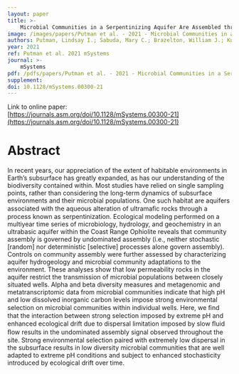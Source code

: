 ```yaml
---
layout: paper
title: >-
    Microbial Communities in a Serpentinizing Aquifer Are Assembled through Strong Concurrent Dispersal Limitation and Selection
image: /images/papers/Putman et al. - 2021 - Microbial Communities in a Serpentinizing Aquifer .png
authors: Putman, Lindsay I.; Sabuda, Mary C.; Brazelton, William J.; Kubo, Michael D.; Hoehler, Tori M.; McCollom, Tom M.; Cardace, Dawn; Schrenk, Matthew O.
year: 2021
ref: Putman et al. 2021 mSystems
journal: >-
    mSystems
pdf: /pdfs/papers/Putman et al. - 2021 - Microbial Communities in a Serpentinizing Aquifer .pdf
supplement: 
doi: 10.1128/mSystems.00300-21
---
```


Link to online paper: [https://journals.asm.org/doi/10.1128/mSystems.00300-21](https://journals.asm.org/doi/10.1128/mSystems.00300-21)

# Abstract

In recent years, our appreciation of the extent of habitable environments in Earth’s subsurface has greatly expanded, as has our understanding of the biodiversity contained within. Most studies have relied on single sampling points, rather than considering the long-term dynamics of subsurface environments and their microbial populations. One such habitat are aquifers associated with the aqueous alteration of ultramaﬁc rocks through a process known as serpentinization. Ecological modeling performed on a multiyear time series of microbiology, hydrology, and geochemistry in an ultrabasic aquifer within the Coast Range Ophiolite reveals that community assembly is governed by undominated assembly (i.e., neither stochastic [random] nor deterministic [selective] processes alone govern assembly). Controls on community assembly were further assessed by characterizing aquifer hydrogeology and microbial community adaptations to the environment. These analyses show that low permeability rocks in the aquifer restrict the transmission of microbial populations between closely situated wells. Alpha and beta diversity measures and metagenomic and metatranscriptomic data from microbial communities indicate that high pH and low dissolved inorganic carbon levels impose strong environmental selection on microbial communities within individual wells. Here, we ﬁnd that the interaction between strong selection imposed by extreme pH and enhanced ecological drift due to dispersal limitation imposed by slow ﬂuid ﬂow results in the undominated assembly signal observed throughout the site. Strong environmental selection paired with extremely low dispersal in the subsurface results in low diversity microbial communities that are well adapted to extreme pH conditions and subject to enhanced stochasticity introduced by ecological drift over time.

